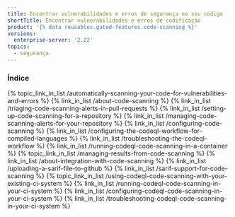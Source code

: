```yaml
---
title: Encontrar vulnerabilidades e erros de segurança no seu código
shortTitle: Encontrar vulnerabilidades e erros de codificação
product: '{% data reusables.gated-features.code-scanning %}'
versions:
  enterprise-server: '2.22'
topics:
  - segurança
---
```


### Índice

{% topic_link_in_list /automatically-scanning-your-code-for-vulnerabilities-and-errors %}
    {% link_in_list /about-code-scanning %}
    {% link_in_list /triaging-code-scanning-alerts-in-pull-requests %}
    {% link_in_list /setting-up-code-scanning-for-a-repository %}
    {% link_in_list /managing-code-scanning-alerts-for-your-repository %}
    {% link_in_list /configuring-code-scanning %}
    {% link_in_list /configuring-the-codeql-workflow-for-compiled-languages %}
    {% link_in_list /troubleshooting-the-codeql-workflow %}
    {% link_in_list /running-codeql-code-scanning-in-a-container %}
{% topic_link_in_list /managing-results-from-code-scanning %}
    {% link_in_list /about-integration-with-code-scanning %}
    {% link_in_list /uploading-a-sarif-file-to-github %}
    {% link_in_list /sarif-support-for-code-scanning %}
{% topic_link_in_list /using-codeql-code-scanning-with-your-existing-ci-system %}
    {% link_in_list /running-codeql-code-scanning-in-your-ci-system %}
    {% link_in_list /configuring-codeql-code-scanning-in-your-ci-system %}
    {% link_in_list /troubleshooting-codeql-code-scanning-in-your-ci-system %}
